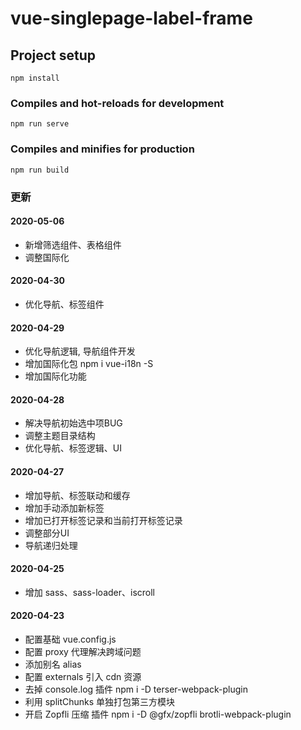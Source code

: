 # vue-singlepage-label-frame

## Project setup
```
npm install
```

### Compiles and hot-reloads for development
```
npm run serve
```

### Compiles and minifies for production
```
npm run build
```

### 更新

#### 2020-05-06
>
+ 新增筛选组件、表格组件
+ 调整国际化

#### 2020-04-30
>
+ 优化导航、标签组件

#### 2020-04-29
>
+ 优化导航逻辑, 导航组件开发
+ 增加国际化包 npm i vue-i18n -S
+ 增加国际化功能

#### 2020-04-28
>
+ 解决导航初始选中项BUG
+ 调整主题目录结构
+ 优化导航、标签逻辑、UI

#### 2020-04-27
>
+ 增加导航、标签联动和缓存
+ 增加手动添加新标签
+ 增加已打开标签记录和当前打开标签记录
+ 调整部分UI
+ 导航递归处理

#### 2020-04-25
>
+ 增加 sass、sass-loader、iscroll

#### 2020-04-23
>
+ 配置基础 vue.config.js
+ 配置 proxy 代理解决跨域问题
+ 添加别名 alias
+ 配置 externals 引入 cdn 资源
+ 去掉 console.log 插件 npm i -D terser-webpack-plugin
+ 利用 splitChunks 单独打包第三方模块
+ 开启 Zopfli 压缩 插件 npm i -D @gfx/zopfli brotli-webpack-plugin